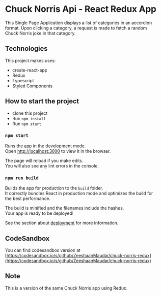 # Chuck Norris Api - React Redux App

This Single Page Application displays a list of categories in an accordion format. Upon clicking a category, a request is made to fetch a random Chuck Norris joke in that category.

## Technologies

This project makes uses:
  - create-react-app
  - Redux
  - Typescript
  - Styled Components
## How to start the project

 - clone this project
 - Run `npm install`
 - Run `npm start`

### `npm start`

Runs the app in the development mode.\
Open [http://localhost:3000](http://localhost:3000) to view it in the browser.

The page will reload if you make edits.\
You will also see any lint errors in the console.

### `npm run build`

Builds the app for production to the `build` folder.\
It correctly bundles React in production mode and optimizes the build for the best performance.

The build is minified and the filenames include the hashes.\
Your app is ready to be deployed!

See the section about [deployment](https://facebook.github.io/create-react-app/docs/deployment) for more information.

## CodeSandbox
You can find codesandbox version at [https://codesandbox.io/s/github/ZeeshaanMaudar/chuck-norris-redux](https://codesandbox.io/s/github/ZeeshaanMaudar/chuck-norris-redux)
## Note

This is a version of the same Chuck Norris app using Redux.
